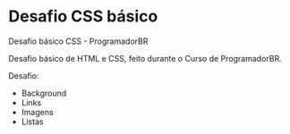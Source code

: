 # Desafio CSS básico
Desafio básico CSS - ProgramadorBR

Desafio básico de HTML e CSS, feito durante o Curso de ProgramadorBR.

Desafio:
 - Background
 - Links
 - Imagens
 - Listas
